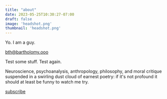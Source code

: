 ```yaml
---
title: "about"
date: 2023-05-25T10:30:27-07:00
draft: false
image: 'headshot.png'
thumbnail: 'headshot.png'
---
```


Yo. I am a guy.

bth@bartholomy.ooo

Test some stuff. Test again.

Neuroscience, psychoanalysis, anthropology, philosophy, and moral critique suspended in a swirling dust cloud of earnest poetry: if it's not profound it should at least be funny to watch me try.


[subscribe](https://tinyletter.com/bartholomy)
